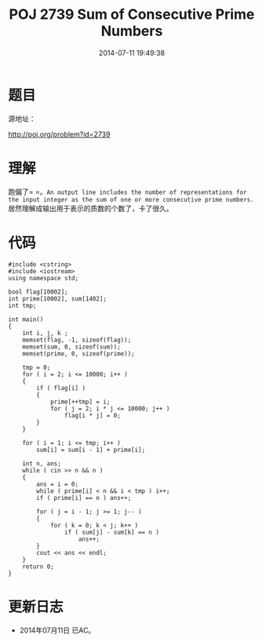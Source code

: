 ﻿---
layout: post
title: POJ 2739 Sum of Consecutive Prime Numbers
date: 2014-07-11 19:49:38
categories: Exercise
toc: true
---
# 题目
源地址：

http://poj.org/problem?id=2739

# 理解
跑偏了= =。`An output line includes the number of representations for the input integer as the sum of one or more consecutive prime numbers.`居然理解成输出用于表示的质数的个数了，卡了很久。

<!-- more -->

# 代码

```
#include <cstring>
#include <iostream>
using namespace std;

bool flag[10002];
int prime[10002], sum[1402];
int tmp;

int main()
{
    int i, j, k ;
    memset(flag, -1, sizeof(flag));
    memset(sum, 0, sizeof(sum));
    memset(prime, 0, sizeof(prime));

    tmp = 0;
    for ( i = 2; i <= 10000; i++ )
    {
        if ( flag[i] )
        {
            prime[++tmp] = i;
            for ( j = 2; i * j <= 10000; j++ )
                flag[i * j] = 0;
        }
    }

    for ( i = 1; i <= tmp; i++ )
        sum[i] = sum[i - 1] + prime[i];

    int n, ans;
    while ( cin >> n && n )
    {
        ans = i = 0;
        while ( prime[i] < n && i < tmp ) i++;
        if ( prime[i] == n ) ans++;

        for ( j = i - 1; j >= 1; j-- )
        {
            for ( k = 0; k < j; k++ )
                if ( sum[j] - sum[k] == n )
                    ans++;
        }
        cout << ans << endl;
    }
    return 0;
}

```

# 更新日志
- 2014年07月11日 已AC。